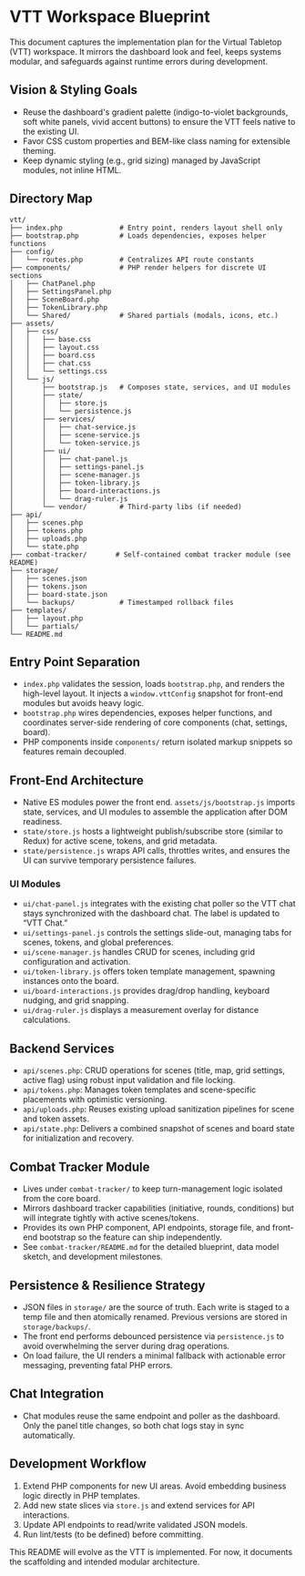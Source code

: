 # VTT Workspace Blueprint

This document captures the implementation plan for the Virtual Tabletop (VTT) workspace. It mirrors the dashboard look and feel, keeps systems modular, and safeguards against runtime errors during development.

## Vision & Styling Goals
- Reuse the dashboard's gradient palette (indigo-to-violet backgrounds, soft white panels, vivid accent buttons) to ensure the VTT feels native to the existing UI.
- Favor CSS custom properties and BEM-like class naming for extensible theming.
- Keep dynamic styling (e.g., grid sizing) managed by JavaScript modules, not inline HTML.

## Directory Map
```
vtt/
├── index.php              # Entry point, renders layout shell only
├── bootstrap.php          # Loads dependencies, exposes helper functions
├── config/
│   └── routes.php         # Centralizes API route constants
├── components/            # PHP render helpers for discrete UI sections
│   ├── ChatPanel.php
│   ├── SettingsPanel.php
│   ├── SceneBoard.php
│   ├── TokenLibrary.php
│   └── Shared/            # Shared partials (modals, icons, etc.)
├── assets/
│   ├── css/
│   │   ├── base.css
│   │   ├── layout.css
│   │   ├── board.css
│   │   ├── chat.css
│   │   └── settings.css
│   └── js/
│       ├── bootstrap.js   # Composes state, services, and UI modules
│       ├── state/
│       │   ├── store.js
│       │   └── persistence.js
│       ├── services/
│       │   ├── chat-service.js
│       │   ├── scene-service.js
│       │   └── token-service.js
│       ├── ui/
│       │   ├── chat-panel.js
│       │   ├── settings-panel.js
│       │   ├── scene-manager.js
│       │   ├── token-library.js
│       │   ├── board-interactions.js
│       │   └── drag-ruler.js
│       └── vendor/        # Third-party libs (if needed)
├── api/
│   ├── scenes.php
│   ├── tokens.php
│   ├── uploads.php
│   └── state.php
├── combat-tracker/       # Self-contained combat tracker module (see README)
├── storage/
│   ├── scenes.json
│   ├── tokens.json
│   ├── board-state.json
│   └── backups/           # Timestamped rollback files
├── templates/
│   ├── layout.php
│   └── partials/
└── README.md
```

## Entry Point Separation
- `index.php` validates the session, loads `bootstrap.php`, and renders the high-level layout. It injects a `window.vttConfig` snapshot for front-end modules but avoids heavy logic.
- `bootstrap.php` wires dependencies, exposes helper functions, and coordinates server-side rendering of core components (chat, settings, board).
- PHP components inside `components/` return isolated markup snippets so features remain decoupled.

## Front-End Architecture
- Native ES modules power the front end. `assets/js/bootstrap.js` imports state, services, and UI modules to assemble the application after DOM readiness.
- `state/store.js` hosts a lightweight publish/subscribe store (similar to Redux) for active scene, tokens, and grid metadata.
- `state/persistence.js` wraps API calls, throttles writes, and ensures the UI can survive temporary persistence failures.

### UI Modules
- `ui/chat-panel.js` integrates with the existing chat poller so the VTT chat stays synchronized with the dashboard chat. The label is updated to “VTT Chat.”
- `ui/settings-panel.js` controls the settings slide-out, managing tabs for scenes, tokens, and global preferences.
- `ui/scene-manager.js` handles CRUD for scenes, including grid configuration and activation.
- `ui/token-library.js` offers token template management, spawning instances onto the board.
- `ui/board-interactions.js` provides drag/drop handling, keyboard nudging, and grid snapping.
- `ui/drag-ruler.js` displays a measurement overlay for distance calculations.

## Backend Services
- `api/scenes.php`: CRUD operations for scenes (title, map, grid settings, active flag) using robust input validation and file locking.
- `api/tokens.php`: Manages token templates and scene-specific placements with optimistic versioning.
- `api/uploads.php`: Reuses existing upload sanitization pipelines for scene and token assets.
- `api/state.php`: Delivers a combined snapshot of scenes and board state for initialization and recovery.

## Combat Tracker Module
- Lives under `combat-tracker/` to keep turn-management logic isolated from the core board.
- Mirrors dashboard tracker capabilities (initiative, rounds, conditions) but will integrate tightly with active scenes/tokens.
- Provides its own PHP component, API endpoints, storage file, and front-end bootstrap so the feature can ship independently.
- See `combat-tracker/README.md` for the detailed blueprint, data model sketch, and development milestones.

## Persistence & Resilience Strategy
- JSON files in `storage/` are the source of truth. Each write is staged to a temp file and then atomically renamed. Previous versions are stored in `storage/backups/`.
- The front end performs debounced persistence via `persistence.js` to avoid overwhelming the server during drag operations.
- On load failure, the UI renders a minimal fallback with actionable error messaging, preventing fatal PHP errors.

## Chat Integration
- Chat modules reuse the same endpoint and poller as the dashboard. Only the panel title changes, so both chat logs stay in sync automatically.

## Development Workflow
1. Extend PHP components for new UI areas. Avoid embedding business logic directly in PHP templates.
2. Add new state slices via `store.js` and extend services for API interactions.
3. Update API endpoints to read/write validated JSON models.
4. Run lint/tests (to be defined) before committing.

This README will evolve as the VTT is implemented. For now, it documents the scaffolding and intended modular architecture.
